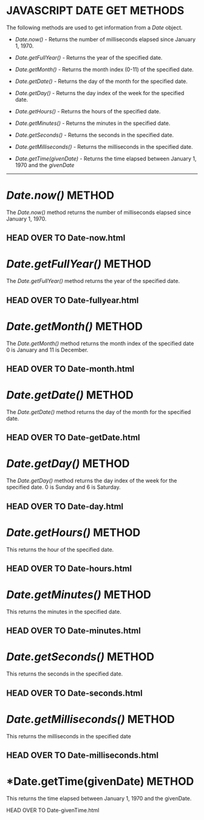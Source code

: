 # JAVASCRIPT DATE GET METHODS
The following methods are used to get information from a *Date* object.

* *Date.now()* - Returns the number of milliseconds elapsed since January 1, 1970.

* *Date.getFullYear()* - Returns the year of the specified date.

* *Date.getMonth()* - Returns the month index (0-11) of the specified date.

* *Date.getDate()* - Returns the day of the month for the specified date.

* *Date.getDay()* - Returns the day index of the week for the specified date.

* *Date.getHours()* - Returns the hours of the specified date.

* *Date.getMinutes()* - Returns the minutes in the specified date.

* *Date.getSeconds()* - Returns the seconds in the specified date.

* *Date.getMilliseconds()* - Returns the milliseconds in the specified date.

* *Date.getTime(givenDate)* - Returns the time elapsed between January 1, 1970 and the *givenDate* 
---------------------------------------------------------------------


# *Date.now()* METHOD
The *Date.now()* method returns the number of milliseconds elapsed since January 1, 1970.

<script>
    const now = Date.now();
    document.write(now);
</script>

HEAD OVER TO Date-now.html
---------------------------------------------------------------------


# *Date.getFullYear()* METHOD
The *Date.getFullYear()* method returns the year of the specified date.

<script>
    const date = new Date();
    const year = Date.getFullYear();
</script>

HEAD OVER TO Date-fullyear.html
---------------------------------------------------------------------


# *Date.getMonth()* METHOD
The *Date.getMonth()* method returns the month index of the specified date 0 is January and 11 is December.

<script>
    const date = new Date();
    const month = date.getMonth();
</script>

HEAD OVER TO Date-month.html
---------------------------------------------------------------------


# *Date.getDate()* METHOD
The *Date.getDate()* method returns the day of the month for the specified date.

<script>
    const date = new Date();
    const day = date.getDate();
</script>

HEAD OVER TO Date-getDate.html
--------------------------------------------------------------------


# *Date.getDay()* METHOD
The *Date.getDay()* method returns the day index of the week for the specified date. 0 is Sunday and 6 is Saturday.

<script>
    const date = new Date();
    const day = date.getDay();
</script>

HEAD OVER TO Date-day.html
---------------------------------------------------------------------


# *Date.getHours()* METHOD
This returns the hour of the specified date.

<script>
    const date = new Date();
    const hours = date.getHours();
</script>

HEAD OVER TO Date-hours.html
---------------------------------------------------------------------


# *Date.getMinutes()* METHOD
This returns the minutes in the specified date.

<script>
    const date = new Date();
    const minutes = date.getMinutes();
</script>

HEAD OVER TO Date-minutes.html
---------------------------------------------------------------------


# *Date.getSeconds()* METHOD
This returns the seconds in the specified date.

<script>
    const date = new Date();
    const seconds = date.getSeconds();
</script>

HEAD OVER TO Date-seconds.html
--------------------------------------------------------------------


# *Date.getMilliseconds()* METHOD
This returns the milliseconds in the specified date

<script>
    const date = new Date();
    const milliseconds = date.getMilliseconds();
</script>


HEAD OVER TO Date-milliseconds.html
---------------------------------------------------------------------


# *Date.getTime(givenDate) METHOD
This returns the time elapsed between January 1, 1970 and the givenDate.

<script>
    const date = new Date();
    const milliseconds = date.getTime(date);
</script>

HEAD OVER TO Date-givenTime.html